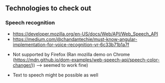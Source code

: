 ## Technologies to check out

### Speech recognition
* https://developer.mozilla.org/en-US/docs/Web/API/Web_Speech_API
* https://medium.com/@chandantechie/must-know-angular-implementation-for-voice-recognition-vr-6c33b71b1a7f

- Not supported by Firefox (Ran mozilla demo on Chrome (https://mdn.github.io/dom-examples/web-speech-api/speech-color-changer/)) --> seemed to work fine)

- Text to speech might be possible as well
